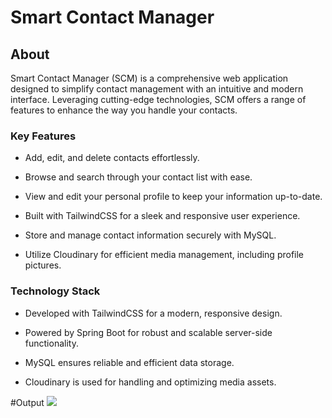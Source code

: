 #  Smart Contact Manager
## About
 Smart Contact Manager (SCM) is a comprehensive web application designed to simplify contact management with an intuitive and modern interface.
 Leveraging cutting-edge technologies, SCM offers a range of features to enhance the way you handle your contacts.

### **Key Features**<br>
 * Add, edit, and delete contacts effortlessly.
 
*  Browse and search through your contact list with ease.

*  View and edit your personal profile to keep your information up-to-date.

*  Built with TailwindCSS for a sleek and responsive user experience.

*  Store and manage contact information securely with MySQL.

*  Utilize Cloudinary for efficient media management, including profile pictures.

### **Technology Stack**<br>
*  Developed with TailwindCSS for a modern, responsive design.

*  Powered by Spring Boot for robust and scalable server-side functionality.

* MySQL ensures reliable and efficient data storage.
 
*  Cloudinary is used for handling and optimizing media assets.

#Output
<img src="![Screenshot (59)](https://github.com/user-attachments/assets/f62e3958-7da8-448b-81a6-9a3a3fe6b82a)">


